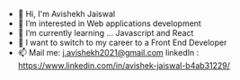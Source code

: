 - 👋 Hi, I'm Avishekh Jaiswal
- 👀 I’m interested in Web applications development
- 🌱 I’m currently learning ... Javascript and React
- 💞️ I want to switch to my career to a Front End Developer
- 📫 Mail me: j.avishekh2021@gmail.com
      linkedIn : https://www.linkedin.com/in/avishek-jaiswal-b4ab31229/

<!---
Avi-jaiz/Avi-jaiz is a ✨ special ✨ repository because its `README.md` (this file) appears on your GitHub profile.
You can click the Preview link to take a look at your changes.
--->
